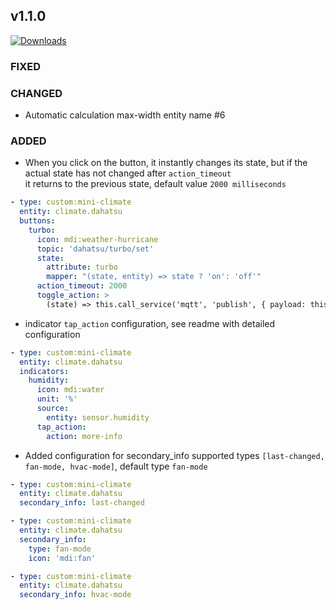 ## v1.1.0
[![Downloads](https://img.shields.io/github/downloads/artem-sedykh/mini-climate-card/v1.1.0/total.svg)](https://github.com/artem-sedykh/mini-climate-card/releases/tag/v1.1.0)
### FIXED

### CHANGED
- Automatic calculation max-width entity name #6

### ADDED
- When you click on the button, it instantly changes its state, but if the actual state has not changed after `action_timeout`  
it returns to the previous state, default value `2000 milliseconds`
```yaml
- type: custom:mini-climate
  entity: climate.dahatsu
  buttons:
    turbo:
      icon: mdi:weather-hurricane
      topic: 'dahatsu/turbo/set'
      state:
        attribute: turbo
        mapper: "(state, entity) => state ? 'on': 'off'"
      action_timeout: 2000
      toggle_action: >
        (state) => this.call_service('mqtt', 'publish', { payload: this.toggle_state(state), topic: this.topic, retain: false, qos: 1 })

```
- indicator `tap_action` configuration, see readme with detailed configuration
```yaml
- type: custom:mini-climate
  entity: climate.dahatsu
  indicators:
    humidity:
      icon: mdi:water
      unit: '%'
      source:
        entity: sensor.humidity
      tap_action:
        action: more-info
```
- Added configuration for secondary_info supported types `[last-changed, fan-mode, hvac-mode]`, default type `fan-mode`
```yaml
- type: custom:mini-climate
  entity: climate.dahatsu
  secondary_info: last-changed

- type: custom:mini-climate
  entity: climate.dahatsu
  secondary_info:
    type: fan-mode
    icon: 'mdi:fan'

- type: custom:mini-climate
  entity: climate.dahatsu
  secondary_info: hvac-mode
```
